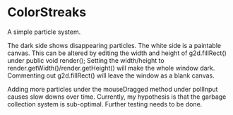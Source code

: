 # ColorStreaks
A simple particle system.

The dark side shows disappearing particles.
The white side is a paintable canvas. 
This can be altered by editing the width and height of g2d.fillRect() under public void render();
Setting the width/height to render.getWidth()/render.getHeight() will make the whole window dark. 
Commenting out g2d.fillRect() will leave the window as a blank canvas.

Adding more particles under the mouseDragged method under pollInput causes slow downs over time.
Currently, my hypothesis is that the garbage collection system is sub-optimal. 
Further testing needs to be done.
